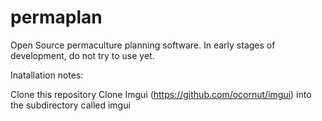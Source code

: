 # permaplan
Open Source permaculture planning software.  In early stages of development, do not try to use yet.

Inatallation notes:

Clone this repository
Clone Imgui (https://github.com/ocornut/imgui) into the subdirectory called imgui

